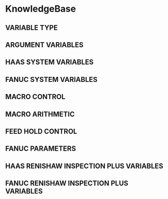# KnowledgeBase

## VARIABLE TYPE
## ARGUMENT VARIABLES
## HAAS SYSTEM VARIABLES
## FANUC SYSTEM VARIABLES
## MACRO CONTROL
## MACRO ARITHMETIC
## FEED HOLD CONTROL
## FANUC PARAMETERS
## HAAS RENISHAW INSPECTION PLUS VARIABLES
## FANUC RENISHAW INSPECTION PLUS VARIABLES
